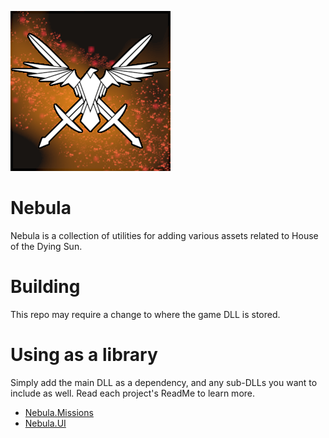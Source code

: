 ![Icon of the mod](icon.png)
# Nebula
Nebula is a collection of utilities for adding various assets related to House of the Dying Sun.
# Building
This repo may require a change to where the game DLL is stored.
# Using as a library
Simply add the main DLL as a dependency, and any sub-DLLs you want to include as well. Read each project's ReadMe to learn more.
- [Nebula.Missions](Nebula.Missions/README.md)
- [Nebula.UI](Nebula.UI/README.md)